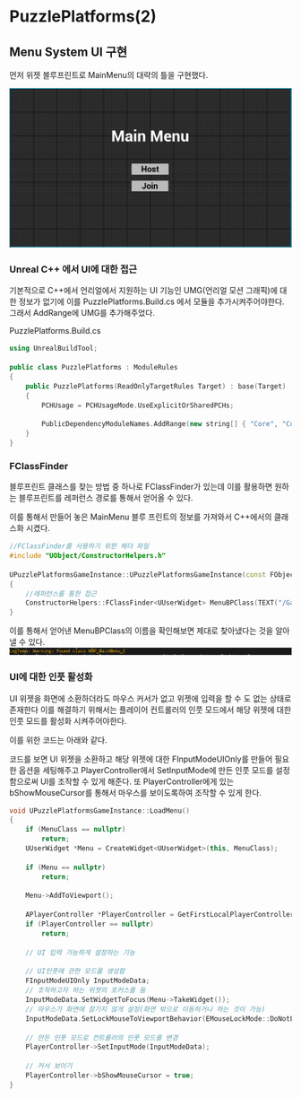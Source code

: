 # PuzzlePlatforms(2)

## Menu System UI 구현

먼저 위젯 블루프린트로 MainMenu의 대략의 틀을 구현했다.

![10](/Assets/Images/Unreal/실습/PuzzlePlatforms/10.png)

### Unreal C++ 에서 UI에 대한 접근

기본적으로 C++에서 언리얼에서 지원하는 UI 기능인 UMG(언리얼 모션 그래픽)에 대한 정보가 없기에 이를 PuzzlePlatforms.Build.cs 에서 모듈을 추가시켜주어야한다. 그래서 AddRange에 UMG를 추가해주었다.

PuzzlePlatforms.Build.cs

```C++
using UnrealBuildTool;

public class PuzzlePlatforms : ModuleRules
{
	public PuzzlePlatforms(ReadOnlyTargetRules Target) : base(Target)
	{
		PCHUsage = PCHUsageMode.UseExplicitOrSharedPCHs;

		PublicDependencyModuleNames.AddRange(new string[] { "Core", "CoreUObject", "Engine", "InputCore", "HeadMountedDisplay", "EnhancedInput","UMG" });
	}
}
```

### FClassFinder

블루프린트 클래스를 찾는 방법 중 하나로 FClassFinder가 있는데 이를 활용하면 원하는 블루프린트를 레퍼런스 경로를 통해서 얻어올 수 있다.

이를 통해서 만들어 놓은 MainMenu 블루 프린트의 정보를 가져와서 C++에서의 클래스화 시켰다.

```C++
//FClassFinder를 사용하기 위한 헤더 파일
#include "UObject/ConstructorHelpers.h"

UPuzzlePlatformsGameInstance::UPuzzlePlatformsGameInstance(const FObjectInitializer &ObjectInitializer)
{
    //레퍼런스를 통한 접근
    ConstructorHelpers::FClassFinder<UUserWidget> MenuBPClass(TEXT("/Game/MenuSystem/WBP_MainMenu"));
}
```

이를 통해서 얻어낸 MenuBPClass의 이름을 확인해보면 제대로 찾아냈다는 것을 알아낼 수 있다.
![11](/Assets/Images/Unreal/실습/PuzzlePlatforms/11.png)

### UI에 대한 인풋 활성화

UI 위젯을 화면에 소환하더라도 마우스 커서가 없고 위젯에 입력을 할 수 도 없는 상태로 존재한다 이를 해결하기 위해서는 플레이어 컨트롤러의 인풋 모드에서 해당 위젯에 대한 인풋 모드를 활성화 시켜주어야한다.

이를 위한 코드는 아래와 같다.

코드를 보면 UI 위젯을 소환하고 해당 위젯에 대한 FInputModeUIOnly를 만들어 필요한 옵션을 세팅해주고 PlayerController에서 SetInputMode에 만든 인풋 모드를 설정함으로써 UI를 조작할 수 있게 해준다. 또 PlayerController에게 있는 bShowMouseCursor를 통해서 마우스를 보이도록하여 조작할 수 있게 한다.

```C++
void UPuzzlePlatformsGameInstance::LoadMenu()
{
    if (MenuClass == nullptr)
        return;
    UUserWidget *Menu = CreateWidget<UUserWidget>(this, MenuClass);

    if (Menu == nullptr)
        return;

    Menu->AddToViewport();

    APlayerController *PlayerController = GetFirstLocalPlayerController();
    if (PlayerController == nullptr)
        return;

    // UI 입력 가능하게 설정하는 기능

    // UI인풋에 관한 모드를 생성함
    FInputModeUIOnly InputModeData;
    // 조작하고자 하는 위젯의 포커스를 둠
    InputModeData.SetWidgetToFocus(Menu->TakeWidget());
    // 마우스가 화면에 잠기지 않게 설정(화면 밖으로 이동하거나 하는 것이 가능)
    InputModeData.SetLockMouseToViewportBehavior(EMouseLockMode::DoNotLock);

    // 만든 인풋 모드로 컨트롤러의 인풋 모드를 변경
    PlayerController->SetInputMode(InputModeData);

    // 커서 보이기
    PlayerController->bShowMouseCursor = true;
}
```
